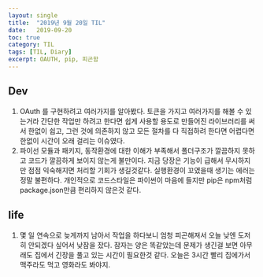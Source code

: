 ```yaml
---
layout:	single
title:	"2019년 9월 20일 TIL"
date:	2019-09-20
toc: true
category: TIL
tags: [TIL, Diary]
excerpt: OAUTH, pip, 피곤함
---
```


## Dev
1. OAuth 를 구현하려고 여러가지를 알아봤다. 토큰을 가지고 여러가지를 해볼 수 있는거라 간단한 작업만 하려고 한다면 쉽게 사용할 용도로 만들어진 라이브러리를 써서 한없이 쉽고, 그런 것에 의존하지 않고 모든 절차를 다 직접하려 한다면 어렵다면 한없이 시간이 오래 걸리는 이슈였다.
2. 파이선 모듈과 패키지, 동작환경에 대한 이해가 부족해서 폴더구조가 깔끔하지 못하고 코드가 깔끔하게 보이지 않는게 불만이다. 지금 당장은 기능이 급해서 무시하지만 점점 익숙해지면 처리할 기회가 생길것같다. 실행환경이 꼬였을때 생기는 에러는 정말 불편하다. 개인적으로 코드스타일은 파이썬이 마음에 들지만 pip은 npm처럼 package.json만큼 편리하지 않은것 같다.

## life
1. 몇 일 연속으로 늦게까지 남아서 작업을 하다보니 엄청 피곤해져서 오늘 낮엔 도저히 안되겠다 싶어서 낮잠을 잤다. 잠자는 양은 똑같았는데 문제가 생긴걸 보면 아무래도 집에서 긴장을 풀고 있는 시간이 필요한것 같다. 오늘은 3시간 빨리 집에가서 맥주라도 먹고 영화라도 봐야지.
  